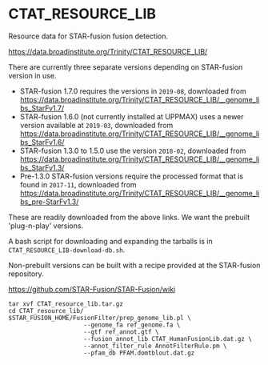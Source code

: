 CTAT_RESOURCE_LIB
=================

Resource data for STAR-fusion fusion detection.

<https://data.broadinstitute.org/Trinity/CTAT_RESOURCE_LIB/>

There are currently three separate versions depending on STAR-fusion version in use.

* STAR-fusion 1.7.0 requires the versions in `2019-08`, downloaded from <https://data.broadinstitute.org/Trinity/CTAT_RESOURCE_LIB/__genome_libs_StarFv1.7/>
* STAR-fusion 1.6.0 (not currently installed at UPPMAX) uses a newer version available at `2019-03`, downloaded from <https://data.broadinstitute.org/Trinity/CTAT_RESOURCE_LIB/__genome_libs_StarFv1.6/>
* STAR-fusion 1.3.0 to 1.5.0 use the version `2018-02`, downloaded from <https://data.broadinstitute.org/Trinity/CTAT_RESOURCE_LIB/__genome_libs_StarFv1.3/>
* Pre-1.3.0 STAR-fusion versions require the processed format that is found in `2017-11`, downloaded from <https://data.broadinstitute.org/Trinity/CTAT_RESOURCE_LIB/__genome_libs_pre-StarFv1.3/>

These are readily downloaded from the above links.  We want the prebuilt
'plug-n-play' versions.

A bash script for downloading and expanding the tarballs is in
`CTAT_RESOURCE_LIB-download-db.sh`.

Non-prebuilt versions can be built with a recipe
provided at the STAR-fusion repository.

<https://github.com/STAR-Fusion/STAR-Fusion/wiki>

    tar xvf CTAT_resource_lib.tar.gz
    cd CTAT_resource_lib/
    $STAR_FUSION_HOME/FusionFilter/prep_genome_lib.pl \
                         --genome_fa ref_genome.fa \
                         --gtf ref_annot.gtf \
                         --fusion_annot_lib CTAT_HumanFusionLib.dat.gz \
                         --annot_filter_rule AnnotFilterRule.pm \
                         --pfam_db PFAM.domtblout.dat.gz

